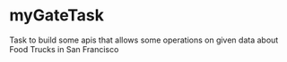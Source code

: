 # myGateTask
Task to build some apis that allows some operations on given data about Food Trucks in San Francisco
